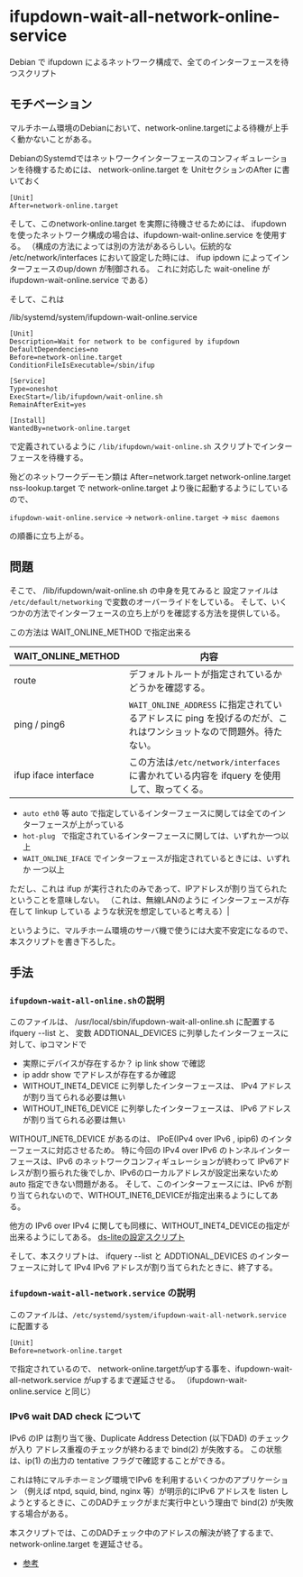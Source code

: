 # ifupdown-wait-all-network-online-service
Debian で ifupdown によるネットワーク構成で、全てのインターフェースを待つスクリプト

## モチベーション
マルチホーム環境のDebianにおいて、network-online.targetによる待機が上手く動かないことがある。

DebianのSystemdではネットワークインターフェースのコンフィギュレーションを待機するためには、 network-online.target を UnitセクションのAfter に書いておく
```
[Unit]
After=network-online.target
```

そして、このnetwork-online.target を実際に待機させるためには、
ifupdownを使ったネットワーク構成の場合は、ifupdown-wait-online.service を使用する。
（構成の方法によっては別の方法があるらしい。伝統的な /etc/network/interfaces において設定した時には、
ifup ipdown によってインターフェースのup/down が制御される。
これに対応した wait-oneline が ifupdown-wait-online.service である）

そして、これは

/lib/systemd/system/ifupdown-wait-online.service
```
[Unit]
Description=Wait for network to be configured by ifupdown
DefaultDependencies=no
Before=network-online.target
ConditionFileIsExecutable=/sbin/ifup

[Service]
Type=oneshot
ExecStart=/lib/ifupdown/wait-online.sh
RemainAfterExit=yes

[Install]
WantedBy=network-online.target
```
で定義されているように ```/lib/ifupdown/wait-online.sh``` スクリプトでインターフェースを待機する。

殆どのネットワークデーモン類は After=network.target network-online.target nss-lookup.target
で network-online.target より後に起動するようにしているので、

```ifupdown-wait-online.service``` -&gt; ```network-online.target``` -&gt; ```misc daemons```

の順番に立ち上がる。

## 問題

そこで、 /lib/ifupdown/wait-online.sh の中身を見てみると
設定ファイルは ```/etc/default/networking``` で変数のオーバーライドをしている。
そして、いくつかの方法でインターフェースの立ち上がりを確認する方法を提供している。

この方法は WAIT_ONLINE_METHOD で指定出来る 

|WAIT_ONLINE_METHOD| 内容 |
----|---- 
|route             |デフォルトルートが指定されているかどうかを確認する。|
|ping / ping6      |```WAIT_ONLINE_ADDRESS``` に指定されているアドレスに ping を投げるのだが、これはワンショットなので問題外。待たない。|
|ifup iface interface| この方法は```/etc/network/interfaces```に書かれている内容を ifquery を使用して、取ってくる。|

* ```auto eth0``` 等 auto で指定しているインターフェースに関しては全てのインターフェースが上がっている
* ```hot-plug ``` で指定されているインターフェースに関しては、いずれか一つ以上
* ```WAIT_ONLINE_IFACE``` でインターフェースが指定されているときには、いずれか 一つ以上

ただし、これは ifup が実行されたのみであって、IPアドレスが割り当てられた ということを意味しない。
（これは、無線LANのように インターフェースが存在して linkup している ような状況を想定していると考える）|

というように、マルチホーム環境のサーバ機で使うには大変不安定になるので、本スクリプトを書き下ろした。

## 手法

### ```ifupdown-wait-all-online.sh```の説明
このファイルは、 /usr/local/sbin/ifupdown-wait-all-online.sh に配置する
ifquery --list と、 変数 ADDTIONAL_DEVICES に列挙したインターフェースに対して、ipコマンドで

- 実際にデバイスが存在するか？ ip link show で確認
- ip addr show でアドレスが存在するか確認
 - WITHOUT_INET4_DEVICE に列挙したインターフェースは、 IPv4 アドレスが割り当てられる必要は無い
 - WITHOUT_INET6_DEVICE に列挙したインターフェースは、 IPv6 アドレスが割り当てられる必要は無い

WITHOUT_INET6_DEVICE があるのは、 IPoE(IPv4 over IPv6 , ipip6) のインターフェースに対応させるため。
特に今回の IPv4 over IPv6 のトンネルインターフェースは、IPv6 のネットワークコンフィギュレーションが終わって
IPv6アドレスが割り振られた後でしか、IPv6のローカルアドレスが設定出来ないため auto 指定できない問題がある。
そして、このインターフェースには、IPv6 が割り当てられないので、WITHOUT_INET6_DEVICEが指定出来るようにしてある。

他方の IPv6 over IPv4 に関しても同様に、WITHOUT_INET4_DEVICEの指定が出来るようにしてある。
[ds-liteの設定スクリプト](https://gist.github.com/maildrop/4c32461685bc7d5c8969cc1f7a5ce38e#file-dslite-tunnel)

そして、本スクリプトは、 ifquery --list と ADDTIONAL_DEVICES のインターフェースに対して
IPv4 IPv6 アドレスが割り当てられたときに、終了する。

### ```ifupdown-wait-all-network.service``` の説明
このファイルは、```/etc/systemd/system/ifupdown-wait-all-network.service``` に配置する

```
[Unit]
Before=network-online.target
```
で指定されているので、
network-online.targetがupする事を、ifupdown-wait-all-network.service がupするまで遅延させる。
（ifupdown-wait-online.service と同じ）

### IPv6 wait DAD check について
IPv6 のIP は割り当て後、Duplicate Address Detection (以下DAD) のチェックが入り
アドレス重複のチェックが終わるまで bind(2) が失敗する。
この状態は、ip(1) の出力の tentative フラグで確認することができる。

これは特にマルチホーミング環境でIPv6 を利用するいくつかのアプリケーション
（例えば ntpd, squid, bind, nginx 等）が明示的にIPv6 アドレスを
listen しようとするときに、このDADチェックがまだ実行中という理由で
bind(2) が失敗する場合がある。

本スクリプトでは、このDADチェック中のアドレスの解決が終了するまで、network-online.target を遅延させる。

- [参考](https://serverfault.com/questions/638442/lighttpd-does-not-start-at-boot-after-enabling-ipv6)
